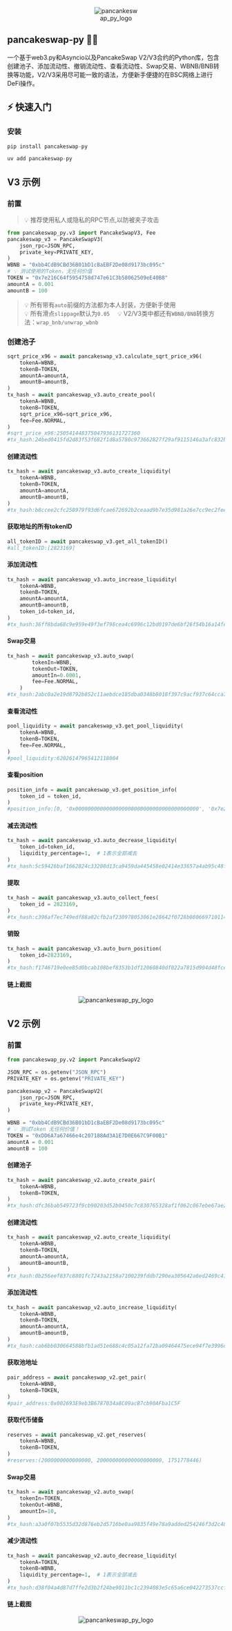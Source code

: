 <div style="text-align: center;">
    <img src="docs/images/pancankeswap_py_logo.png" alt="pancankeswap_py_logo" title="pancankeswap_py_logo" style="max-width: 20%; height: auto;">
</div>

## pancakeswap-py  🍪🐍
一个基于web3.py和Asyncio以及PancakeSwap V2/V3合约的Python库，包含创建池子、添加流动性、撤销流动性、查看流动性、Swap交易、WBNB/BNB转换等功能，V2/V3采用尽可能一致的语法，方便新手便捷的在BSC网络上进行DeFi操作。

## ⚡ 快速入门

### 安装
```Python
pip install pancakeswap-py
```
```Python
uv add pancakeswap-py
```
## V3 示例

### 前置
> 💡 推荐使用私人或隐私的RPC节点,以防被夹子攻击

```Python
from pancakeswap_py.v3 import PancakeSwapV3, Fee
pancakeswap_v3 = PancakeSwapV3(
    json_rpc=JSON_RPC,
    private_key=PRIVATE_KEY,
)
WBNB = "0xbb4CdB9CBd36B01bD1cBaEBF2De08d9173bc095c"
# 💡 测试使用的Token，无任何价值
TOKEN = "0x7e216C64f5954758d747e61C3b58062509eE40B8"
amountA = 0.001
amountB = 100
```
> 💡 所有带有`auto`前缀的方法都为本人封装，方便新手使用  
> 💡 所有滑点`slippage`默认为`0.05  `
> 💡 V2/V3类中都还有`WBNB/BNB`转换方法：`wrap_bnb/unwrap_wbnb`
### 创建池子
```Python
sqrt_price_x96 = await pancakeswap_v3.calculate_sqrt_price_x96(
    tokenA=WBNB,
    tokenB=TOKEN,
    amountA=amountA,
    amountB=amountB,
)
tx_hash = await pancakeswap_v3.auto_create_pool(
    tokenA=WBNB,
    tokenB=TOKEN,
    sqrt_price_x96=sqrt_price_x96,
    fee=Fee.NORMAL,
)
#sqrt_price_x96:250541448375047936131727360
#tx_hash:24bed0415fd2d83f53f682f1d8a5780c973662827f29af9115146a3afc832bfe
```
#### 创建流动性
```Python
tx_hash = await pancakeswap_v3.auto_create_liquidity(
    tokenA=WBNB,
    tokenB=TOKEN,
    amountA=amountA,
    amountB=amountB,
)
#tx_hash:b8ccee2cfc258979f93d6fcae672692b2ceaad9b7e35d981a26e7cc9ec2feed1
```
#### 获取地址的所有tokenID
```Python
all_tokenID = await pancakeswap_v3.get_all_tokenID()
#all_tokenID:[2823169]
```
#### 添加流动性
```Python
tx_hash = await pancakeswap_v3.auto_increase_liquidity(
    tokenA=WBNB,
    tokenB=TOKEN,
    amountA=amountA,
    amountB=amountB,
    token_id=token_id,
)
#tx_hash:36ff8bda68c9e959e49f3ef798cea4c6996c12bd0197de6bf26f54b16a14fe7f
```
#### Swap交易
```Python
tx_hash = await pancakeswap_v3.auto_swap(
        tokenIn=WBNB,
        tokenOut=TOKEN,
        amountIn=0.0001,
        fee=Fee.NORMAL,
    )
#tx_hash:2abc0a2e19d8792b852c11aebdce185dba0348b8018f397c9acf937c64cca70e
```
#### 查看流动性
```Python
pool_liquidity = await pancakeswap_v3.get_pool_liquidity(
    tokenA=WBNB,
    tokenB=TOKEN,
    fee=Fee.NORMAL,
)
#pool_liquidity:62026147965412118004
```
#### 查看position
```Python
position_info = await pancakeswap_v3.get_position_info(
    token_id = token_id,
)
#position_info:[0, '0x0000000000000000000000000000000000000000', '0x7e216C64f5954758d747e61C3b58062509eE40B8', '0xbb4CdB9CBd36B01bD1cBaEBF2De08d9173bc095c', 500, -115340, -114940, 62026147965412118004, 0, 0, 0, 0]
```
#### 减去流动性
```Python
tx_hash = await pancakeswap_v3.auto_decrease_liquidity(
    token_id=token_id,
    liquidity_percentage=1,  # 1表示全部减去
)
#tx_hash:5c59426baf1662824c33208d13ca9459da445458e02414e33657a4ab95c48f4f
```
#### 提取
```Python
tx_hash = await pancakeswap_v3.auto_collect_fees(
    token_id = 2823169,
)
#tx_hash:c396af7ec749edf88a02cfb2af230978053061e28642f0728b08066971011448
```
#### 销毁
```Python
tx_hash = await pancakeswap_v3.auto_burn_position(
    token_id=2823169,
)
#tx_hash:f1746719e0ee85d0bcab108bef8353b1df12060840df022a7815d904d48fcef8
```
#### 链上截图
<div style="text-align: center;">
    <img src="docs/images/screenshot_on_the_chain_v3.png" alt="pancankeswap_py_logo" title="pancankeswap_py_logo" style="max-width: 100%; height: auto;">
</div>

## V2 示例
### 前置
```Python
from pancakeswap_py.v2 import PancakeSwapV2

JSON_RPC = os.getenv("JSON_RPC")
PRIVATE_KEY = os.getenv("PRIVATE_KEY")

pancakeswap_v2 = PancakeSwapV2(
    json_rpc=JSON_RPC,
    private_key=PRIVATE_KEY,
)

WBNB = "0xbb4CdB9CBd36B01bD1cBaEBF2De08d9173bc095c"
# 💡 测试Token 无任何价值！
TOKEN = "0xDD6A7a67466e4c207188Ad3A1E7D0E667C9F00B1"
amountA = 0.001
amountB = 100
```
#### 创建池子
```Python
tx_hash = await pancakeswap_v2.auto_create_pair(
    tokenA=WBNB,
    tokenB=TOKEN,
)
#tx_hash:dfc36bab549723f9cb90203d52b0450c7c830765328af1f062c067ebe67ae2d5
```

#### 创建流动性
```Python
tx_hash = await pancakeswap_v2.auto_create_liquidity(
    tokenA=WBNB,
    tokenB=TOKEN,
    amountA=amountA,
    amountB=amountB,
)
#tx_hash:0b256eef837c8801fc7243a2158a7100239fddb7290ea305642a6ed2469c4138
```
#### 添加流动性
```Python
tx_hash = await pancakeswap_v2.auto_increase_liquidity(
    tokenA=WBNB,
    tokenB=TOKEN,
    amountA=amountA,
    amountB=amountB,
)
#tx_hash:cab6bb030664588bfb1ad51e688c4c05a12fa72ba09464475ece94f7e3996d9b
```
#### 获取池地址
```Python
pair_address = await pancakeswap_v2.get_pair(
    tokenA=WBNB,
    tokenB=TOKEN,
)
#pair_address:0x002693E9eb3B6787034a8C09acB7cb90AFba1C5F
```
#### 获取代币储备
```Python
reserves = await pancakeswap_v2.get_reserves(
    tokenA=WBNB,
    tokenB=TOKEN,
)
#reserves:(2000000000000000, 200000000000000000000, 1751778446)
```
#### Swap交易
```Python
tx_hash = await pancakeswap_v2.auto_swap(
    tokenIn=TOKEN,
    tokenOut=WBNB,
    amountIn=10,
)
#tx_hash:a3a0f07b5535d32d876eb2d5716be0aa9835f49e78a9added254246f3d2c48ec
```
#### 减少流动性
```Python
tx_hash = await pancakeswap_v2.auto_decrease_liquidity(
    tokenA=TOKEN,
    tokenB=WBNB,
    liquidity_percentage=1,  # 1表示全部减去
)
#tx_hash:d38f04a4d87d7ffe2d3b2f24be9011bc1c2394083e5c65a6ce042273537ccfcd
```
#### 链上截图
<div style="text-align: center;">
    <img src="docs/images/screenshot_on_the_chain_v2.png" alt="pancankeswap_py_logo" title="pancankeswap_py_logo" style="max-width: 100%; height: auto;">
</div>
